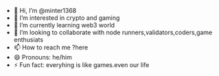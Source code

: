 - 👋 Hi, I’m @minter1368
- 👀 I’m interested in crypto and gaming 
- 🌱 I’m currently learning web3 world
- 💞️ I’m looking to collaborate with node runners,validators,coders,game enthusiats
- 📫 How to reach me ?here
- 😄 Pronouns: he/him
- ⚡ Fun fact: everyhing is like games.even our life

<!---
minter1368/minter1368 is a ✨ special ✨ repository because its `README.md` (this file) appears on your GitHub profile.
You can click the Preview link to take a look at your changes.
--->
